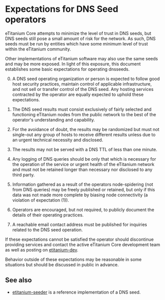 Expectations for DNS Seed operators
====================================

eTitanium Core attempts to minimize the level of trust in DNS seeds,
but DNS seeds still pose a small amount of risk for the network.
As such, DNS seeds must be run by entities which have some minimum
level of trust within the eTitanium community.

Other implementations of eTitanium software may also use the same
seeds and may be more exposed. In light of this exposure, this
document establishes some basic expectations for operating dnsseeds.

0. A DNS seed operating organization or person is expected to follow good
host security practices, maintain control of applicable infrastructure,
and not sell or transfer control of the DNS seed. Any hosting services
contracted by the operator are equally expected to uphold these expectations.

1. The DNS seed results must consist exclusively of fairly selected and
functioning eTitanium nodes from the public network to the best of the
operator's understanding and capability.

2. For the avoidance of doubt, the results may be randomized but must not
single-out any group of hosts to receive different results unless due to an
urgent technical necessity and disclosed.

3. The results may not be served with a DNS TTL of less than one minute.

4. Any logging of DNS queries should be only that which is necessary
for the operation of the service or urgent health of the eTitanium
network and must not be retained longer than necessary nor disclosed
to any third party.

5. Information gathered as a result of the operators node-spidering
(not from DNS queries) may be freely published or retained, but only
if this data was not made more complete by biasing node connectivity
(a violation of expectation (1)).

6. Operators are encouraged, but not required, to publicly document the
details of their operating practices.

7. A reachable email contact address must be published for inquiries
related to the DNS seed operation.

If these expectations cannot be satisfied the operator should
discontinue providing services and contact the active eTitanium
Core development team as well as posting on
[etitanium-dev](https://lists.linuxfoundation.org/mailman/listinfo/etitanium-dev).

Behavior outside of these expectations may be reasonable in some
situations but should be discussed in public in advance.

See also
----------
- [etitanium-seeder](https://github.com/sipa/etitanium-seeder) is a reference implementation of a DNS seed.
